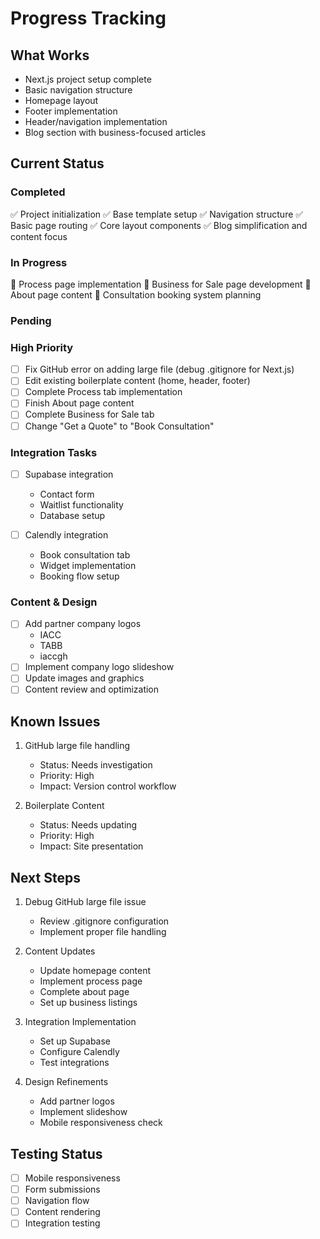 # Progress Tracking

## What Works
- Next.js project setup complete
- Basic navigation structure
- Homepage layout
- Footer implementation
- Header/navigation implementation
- Blog section with business-focused articles

## Current Status
### Completed
✅ Project initialization
✅ Base template setup
✅ Navigation structure
✅ Basic page routing
✅ Core layout components
✅ Blog simplification and content focus

### In Progress
🔄 Process page implementation
🔄 Business for Sale page development
🔄 About page content
🔄 Consultation booking system planning

### Pending
### High Priority
- [ ] Fix GitHub error on adding large file (debug .gitignore for Next.js)
- [ ] Edit existing boilerplate content (home, header, footer)
- [ ] Complete Process tab implementation
- [ ] Finish About page content
- [ ] Complete Business for Sale tab
- [ ] Change "Get a Quote" to "Book Consultation"

### Integration Tasks
- [ ] Supabase integration
  - Contact form
  - Waitlist functionality
  - Database setup
  
- [ ] Calendly integration
  - Book consultation tab
  - Widget implementation
  - Booking flow setup

### Content & Design
- [ ] Add partner company logos
  - IACC
  - TABB
  - iaccgh
- [ ] Implement company logo slideshow
- [ ] Update images and graphics
- [ ] Content review and optimization

## Known Issues
1. GitHub large file handling
   - Status: Needs investigation
   - Priority: High
   - Impact: Version control workflow

2. Boilerplate Content
   - Status: Needs updating
   - Priority: High
   - Impact: Site presentation

## Next Steps
1. Debug GitHub large file issue
   - Review .gitignore configuration
   - Implement proper file handling

2. Content Updates
   - Update homepage content
   - Implement process page
   - Complete about page
   - Set up business listings

3. Integration Implementation
   - Set up Supabase
   - Configure Calendly
   - Test integrations

4. Design Refinements
   - Add partner logos
   - Implement slideshow
   - Mobile responsiveness check

## Testing Status
- [ ] Mobile responsiveness
- [ ] Form submissions
- [ ] Navigation flow
- [ ] Content rendering
- [ ] Integration testing
